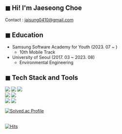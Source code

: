 ## ◼ Hi! I'm Jaeseong Choe
Contact : jaisung0410@gmail.com

## ◼ Education
- Samsung Software Academy for Youth (2023. 07 ~ )
  - 10th Mobile Track
- University of Seoul (2017. 03 ~ 2023. 08)
  - Environmental Engineering

## ◼ Tech Stack and Tools
<div>
  <img src="https://img.shields.io/badge/Java-007396?style=flat&logo=java&logoColor=white"> 
  <img src="https://img.shields.io/badge/Spring%20Boot-6DB33F?style=plastic-square&logo=Spring%20Boot&logoColor=white">
  <img src="https://img.shields.io/badge/MySQL-4479A1?style=plastic-square&logo=MySQL&logoColor=white"> 
  <br>
  <img src="https://img.shields.io/badge/Kotlin-7F52FF?style=flat&logo=kotlin&logoColor=white"> 
  <img src="https://img.shields.io/badge/Android-3DDC84?style=flat&logo=android&logoColor=white"> 
  <br>
  <img src="https://img.shields.io/badge/Amazon%20AWS-232F3E?style=plastic-square&logo=Amazon%20AWS&logoColor=white"/> <img src="https://img.shields.io/badge/Docker-2496ED?style=plastic-square&logo=Docker&logoColor=white"/>
</div>

[![Solved.ac Profile](http://mazassumnida.wtf/api/v2/generate_badge?boj=jaisung0410)](https://solved.ac/jaisung0410/)
<br>
<br>
<br>
[![Hits](https://hits.seeyoufarm.com/api/count/incr/badge.svg?url=https%3A%2F%2Fgithub.com%2Fchoe-jaeseong&count_bg=%2379C83D&title_bg=%23555555&icon=&icon_color=%23E7E7E7&title=hits&edge_flat=false)](https://hits.seeyoufarm.com)

<!--

💁‍♂️ [**Portfolio**](https://sweltering-enthusiasm-d6a.notion.site/cc5a5bf472bd40e99bc659de25e72d35)
📝 [**Blog**](https://hanyeop.tistory.com/)

**choe-jaeseong/choe-jaeseong** is a ✨ _special_ ✨ repository because its `README.md` (this file) appears on your GitHub profile.

Here are some ideas to get you started:

- 🔭 I’m currently working on ...
- 🌱 I’m currently learning ...
- 👯 I’m looking to collaborate on ...
- 🤔 I’m looking for help with ...
- 💬 Ask me about ...
- 📫 How to reach me: ...
- 😄 Pronouns: ...
- ⚡ Fun fact: ...
-->


